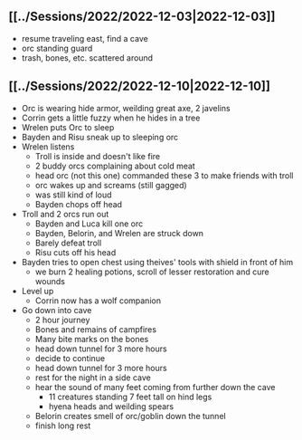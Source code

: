 ## [[../Sessions/2022/2022-12-03|2022-12-03]]
- resume traveling east, find a cave
- orc standing guard
- trash, bones, etc. scattered around

## [[../Sessions/2022/2022-12-10|2022-12-10]]
- Orc is wearing hide armor, weilding great axe, 2 javelins
- Corrin gets a little fuzzy when he hides in a tree
- Wrelen puts Orc to sleep
- Bayden and Risu sneak up to sleeping orc
- Wrelen listens
  - Troll is inside and doesn't like fire
  - 2 buddy orcs complaining about cold meat
  - head orc (not this one) commanded these 3 to make friends with troll
  - orc wakes up and screams (still gagged)
  - was still kind of loud
  - Bayden chops off head
- Troll and 2 orcs run out
  - Bayden and Luca kill one orc
  - Bayden, Belorin, and Wrelen are struck down
  - Barely defeat troll
  - Risu cuts off his head
- Bayden tries to open chest using theives' tools with shield in front of him
  - we burn 2 healing potions, scroll of lesser restoration and cure wounds 
- Level up
  - Corrin now has a wolf companion
- Go down into cave
  - 2 hour journey
  - Bones and remains of campfires
  - Many bite marks on the bones
  - head down tunnel for 3 more hours
  - decide to continue
  - head down tunnel for 3 more hours
  - rest for the night in a side cave
  - hear the sound of many feet coming from further down the cave
    - 11 creatures standing 7 feet tall on hind legs
    - hyena heads and weilding spears
  - Belorin creates smell of orc/goblin down the tunnel
  - finish long rest
